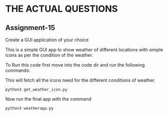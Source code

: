# THE ACTUAL QUESTIONS

## Assignment-15

Create a GUI application of your choice

 This is a simple GUI app to show weather of different locations with simple icons as per the condition of the weather.

To Run this code first move into the code dir and run the following commands:

This will fetch all the icons need for the different conditions of weather.

```
python3 get_weather_icon.py
 ```

Now run the final app with the command

 ```
python3 weatherapp.py
```
